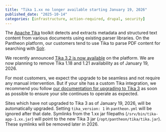```yaml
---
title: "Tika 1.xx no longer available starting January 19, 2026"
published_date: "2025-10-14"
categories: [infrastructure, action-required, drupal, security]
---
```



The [Apache Tika](https://tika.apache.org/) toolkit detects and extracts metadata and structured text content from various documents using existing parser libraries. On the Pantheon platform, our customers tend to use Tika to parse PDF content for searching with [Solr](https://docs.pantheon.io/solr).

We recently announced [Tika 3.2 is now available](https://docs.pantheon.io/release-notes/2025/08/tika-3-2-available) on the platform. We are now planning to remove Tika 1.18 and 1.21 availability as of January 19, 2026.

For most customers, we expect the upgrade to be seamless and not require any manual intervention. But if your site has a custom Tika integration, we recommend you follow [our documentation for upgrading to Tika 3](https://docs.pantheon.io/external-libraries#apache-tika) as soon as possible to ensure your site continues to operate as expected.

Sites which have not upgraded to Tika 3 as of January 19, 2026, will be automatically upgraded. Setting `tika_version: 1` in `pantheon.yml` will be ignored after that date. Symlinks from the 1.xx jar filepaths (`/srv/bin/tika-app-1.xx.jar`) will point to the new Tika 3 jar (`/opt/pantheon/tika/tika.jar`). These symlinks will be removed later in 2026.